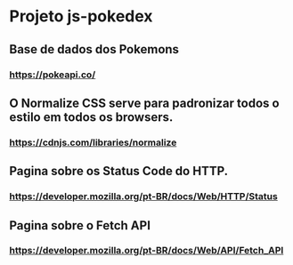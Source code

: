 # Projeto js-pokedex

## Base de dados dos Pokemons
### https://pokeapi.co/

## O Normalize CSS serve para padronizar todos o estilo em todos os browsers.
### https://cdnjs.com/libraries/normalize

## Pagina sobre os Status Code do HTTP.
### https://developer.mozilla.org/pt-BR/docs/Web/HTTP/Status

## Pagina sobre o Fetch API
### https://developer.mozilla.org/pt-BR/docs/Web/API/Fetch_API